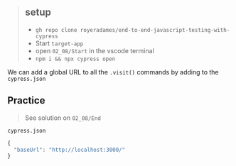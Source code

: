 > ## setup
> - `gh repo clone royeradames/end-to-end-javascript-testing-with-cypress`
> - Start `target-app`
> - open `02_08/Start` in the vscode terminal
> - `npm i && npx cypress open`

We can add a global URL to all the `.visit()` commands by adding to the `cypress.json`

## Practice

> See solution on `02_08/End`

`cypress.json`

```ts
{
  "baseUrl": "http://localhost:3000/"
}
```